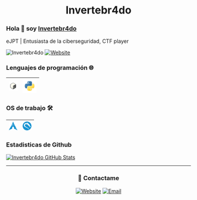
<h1 align="center">Invertebr4do</h1>

### Hola 👋 soy [Invertebr4do](https://Invertebr4do.github.io)

<div>
 <p>
eJPT | Entusiasta de la ciberseguridad, CTF player
</p>
</div>

<img src="https://komarev.com/ghpvc/?username=Invertebr4do" alt="Invertebr4do" />
<a href="https://app.hackthebox.com/users/462265" target="_blank"><img alt="Website" src="https://img.shields.io/badge/Website-hackthebox Profile-green?style=flat&logo=hackthebox"></a>

### Lenguajes de programación 🌐

| [<img src="https://github.com/Invertebr4do/invertebr4do.github.io/blob/master/assets/images/tratamiento-de-tty/Bash.png" alt="Bash" width="24">](https://www.gnu.org/software/bash/) | [<img src="https://raw.githubusercontent.com/github/explore/80688e429a7d4ef2fca1e82350fe8e3517d3494d/topics/python/python.png" alt="python" width="38">](https://www.python.org/)
|---|---|
 
### OS de trabajo 🛠️

| [<img src="https://github.com/Invertebr4do/Invertebr4do/blob/main/img/arch.png" alt="arch" width="24">](https://www.archlinux.org/) | [<img src="https://github.com/Invertebr4do/Invertebr4do/blob/main/img/kali.png" alt="kali" width="24">](https://www.kali.org/)
|---|---|

### Estadisticas de Github

[![Invertebr4do GitHub Stats](https://github-readme-stats.vercel.app/api?username=Invertebr4do&show_icons=true&title_color=fff&icon_color=79ff97&text_color=9f9f9f&bg_color=151515)](https://github.com/Invertebr4do)

<hr>

<h3 align="center"> 🤝 Contactame </h3>

<p align="center">
<a href="https://Invertebr4do.github.io" target="_blank"><img alt="Website" src="https://img.shields.io/badge/Website-Invertebr4do.github.io-blue?style=flat&logo=google-chrome"></a>
<a href="mailto:inverterb4do@gmail.com"><img alt="Email" src="https://img.shields.io/badge/Email-invertebr4do@gmail.com-blue?style=flat&logo=gmail"></a>
</p>
